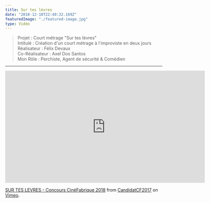 ```yaml
---
title: Sur tes lèvres
date: "2018-12-10T22:40:32.169Z"
featuredImage: "./featured-image.jpg"
type: Vidéo
---
```

>Projet : Court métrage "Sur tes lèvres" <br>
>Intitulé : Création d'un court métrage à l'improviste en deux jours <br>
>Réalisateur : Félix Devaux<br>
>Co-Réalisateur : Axel Dos Santos<br>
>Mon Rôle : Perchiste, Agent de sécurité & Comédien
----------------------------------------------------------
<iframe src="https://player.vimeo.com/video/270520823" width="640" height="360" frameborder="0" webkitallowfullscreen mozallowfullscreen allowfullscreen></iframe>
<p><a href="https://vimeo.com/270520823">SUR TES LEVRES - Concours Cin&eacute;Fabrique 2018</a> from <a href="https://vimeo.com/user67266233">CandidatCF2017</a> on <a href="https://vimeo.com">Vimeo</a>.</p>
